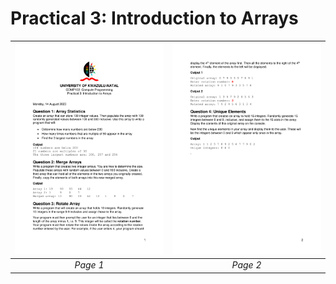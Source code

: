 # Practical 3: Introduction to Arrays

| ![](p1.png) | ![](p2.png) |
|:---:|:---:|
| *Page 1* | *Page 2* |